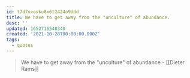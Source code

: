 ```yaml
---
id: t7d7uvovku8x6t2424o9ddd
title: We have to get away from the "unculture" of abundance.
desc: ''
updated: 1652716548340
created: '2021-10-28T00:00:00.000Z'
tags:
  - quotes
---
```


> We have to get away from the "unculture" of abundance - [[Dieter Rams]]
